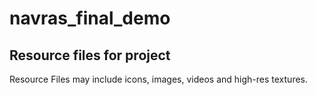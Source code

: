 # navras_final_demo



## Resource files for project

Resource Files may include icons, images, videos and high-res textures.
